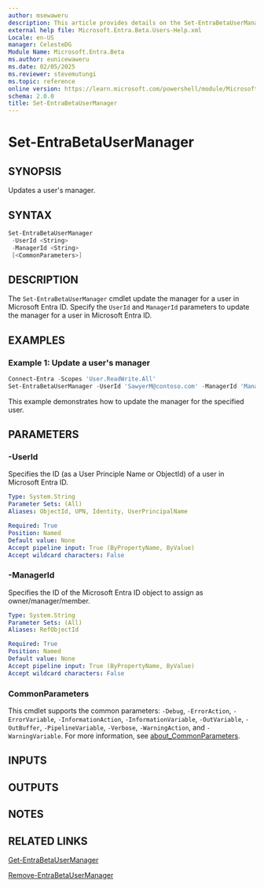 ```yaml
---
author: msewaweru
description: This article provides details on the Set-EntraBetaUserManager command.
external help file: Microsoft.Entra.Beta.Users-Help.xml
Locale: en-US
manager: CelesteDG
Module Name: Microsoft.Entra.Beta
ms.author: eunicewaweru
ms.date: 02/05/2025
ms.reviewer: stevemutungi
ms.topic: reference
online version: https://learn.microsoft.com/powershell/module/Microsoft.Entra.Beta/Set-EntraBetaUserManager
schema: 2.0.0
title: Set-EntraBetaUserManager
---
```


# Set-EntraBetaUserManager

## SYNOPSIS

Updates a user's manager.

## SYNTAX

```powershell
Set-EntraBetaUserManager
 -UserId <String>
 -ManagerId <String>
 [<CommonParameters>]
```

## DESCRIPTION

The `Set-EntraBetaUserManager` cmdlet update the manager for a user in Microsoft Entra ID. Specify the `UserId` and `ManagerId` parameters to update the manager for a user in Microsoft Entra ID.

## EXAMPLES

### Example 1: Update a user's manager

```powershell
Connect-Entra -Scopes 'User.ReadWrite.All'
Set-EntraBetaUserManager -UserId 'SawyerM@contoso.com' -ManagerId 'Manager@contoso.com'
```

This example demonstrates how to update the manager for the specified user.

## PARAMETERS

### -UserId

Specifies the ID (as a User Principle Name or ObjectId) of a user in Microsoft Entra ID.

```yaml
Type: System.String
Parameter Sets: (All)
Aliases: ObjectId, UPN, Identity, UserPrincipalName

Required: True
Position: Named
Default value: None
Accept pipeline input: True (ByPropertyName, ByValue)
Accept wildcard characters: False
```

### -ManagerId

Specifies the ID of the Microsoft Entra ID object to assign as owner/manager/member.

```yaml
Type: System.String
Parameter Sets: (All)
Aliases: RefObjectId

Required: True
Position: Named
Default value: None
Accept pipeline input: True (ByPropertyName, ByValue)
Accept wildcard characters: False
```

### CommonParameters

This cmdlet supports the common parameters: `-Debug`, `-ErrorAction`, `-ErrorVariable`, `-InformationAction`, `-InformationVariable`, `-OutVariable`, `-OutBuffer`, `-PipelineVariable`, `-Verbose`, `-WarningAction`, and `-WarningVariable`. For more information, see [about_CommonParameters](https://go.microsoft.com/fwlink/?LinkID=113216).

## INPUTS

## OUTPUTS

## NOTES

## RELATED LINKS

[Get-EntraBetaUserManager](Get-EntraBetaUserManager.md)

[Remove-EntraBetaUserManager](Remove-EntraBetaUserManager.md)
